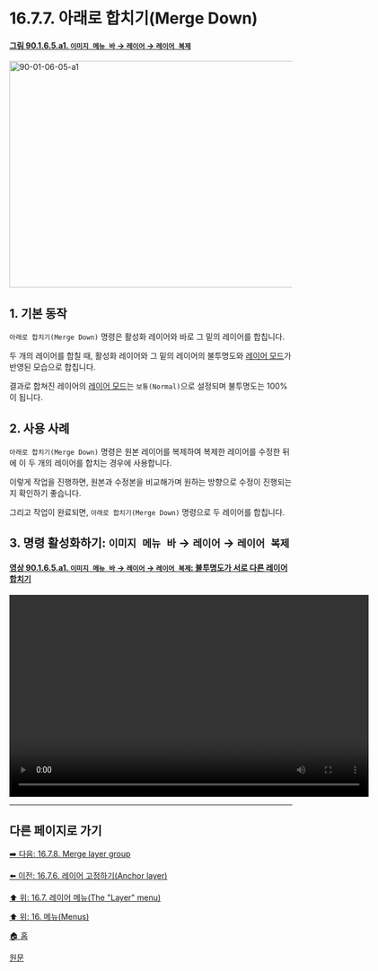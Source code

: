 # 16.7.7. 아래로 합치기(Merge Down)

<a id="90-01-06-05-a1"></a>

#### [그림 90.1.6.5.a1. `이미지 메뉴 바` → `레이어` → `레이어 복제`](./90-01-06-05-merge_down.md#90-01-06-05-a1)
<img width="849" height="404" alt="90-01-06-05-a1" src="https://github.com/user-attachments/assets/969b97ae-081f-4589-91ce-e2cc9538ed51" />

<a id="16-07-07-s1"></a>

## 1. 기본 동작
`아래로 합치기(Merge Down)` 명령은 활성화 레이어와 바로 그 밑의 레이어를 합칩니다.

두 개의 레이어를 합칠 때, 활성화 레이어와 그 밑의 레이어의 불투명도와 [레이어 모드](./08-02-00-layer_modes.md)가 반영된 모습으로 합칩니다.

결과로 합쳐진 레이어의 [레이어 모드](./08-02-00-layer_modes.md)는 `보통(Normal)`으로 설정되며 불투명도는 100%이 됩니다.

<a id="16-07-07-s2"></a>

## 2. 사용 사례
`아래로 합치기(Merge Down)` 명령은 원본 레이어를 복제하여 복제한 레이어를 수정한 뒤에 이 두 개의 레이어를 합치는 경우에 사용합니다.

이렇게 작업을 진행하면, 원본과 수정본을 비교해가며 원하는 방향으로 수정이 진행되는지 확인하기 좋습니다.

그리고 작업이 완료되면, `아래로 합치기(Merge Down)` 명령으로 두 레이어를 합칩니다.

<a id="16-07-07-s3"></a>

## 3. 명령 활성화하기: `이미지 메뉴 바` → `레이어` → `레이어 복제`

<a id="90-01-06-05-a1"></a>

#### [영상 90.1.6.5.a1. `이미지 메뉴 바` → `레이어` → `레이어 복제`: 불투명도가 서로 다른 레이어 합치기](./90-01-06-05-merge_down.md#90-01-06-05-a1)
<video controls="controls" width="640" height="360" src="https://github.com/user-attachments/assets/c6a4a8c4-26aa-4563-98f8-ab90a92479d2"></video>

***

## 다른 페이지로 가기

[➡️ 다음: 16.7.8. Merge layer group](./16-07-08-merge-layer-group.md)

[⬅️ 이전: 16.7.6. 레이어 고정하기(Anchor layer)](./16-07-06-anchor-layer.md)

[⬆️ 위: 16.7. 레이어 메뉴(The "Layer" menu)](./16-07-00-the-layer-menu.md)

[⬆️ 위: 16. 메뉴(Menus)](./16-00-menus.md)

[🏠 홈](./00-home.md)

[원문](https://docs.gimp.org/2.10/ko/gimp-layer-merge-down.html)